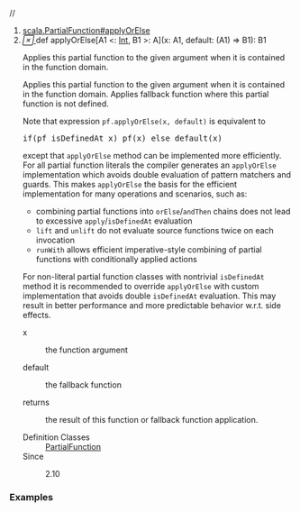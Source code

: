 //
<ol>
<li><a href="https://www.scala-lang.org/api/2.12.3/scala/collection/immutable/List.html#applyOrElse[A1<:A,B1>:B](x:A1,default:A1=>B1):B1">scala.PartialFunction#applyOrElse</a></li>
<li name="scala.PartialFunction#applyOrElse" visbl="pub" class="indented0 " data-isabs="false" fullcomment="yes" group="Ungrouped"> <a id="applyOrElse[A1<:A,B1>:B](x:A1,default:A1=>B1):B1"></a><a id="applyOrElse[A1<:Int,B1>:A](A1,(A1)⇒B1):B1"></a> <span class="permalink"> <a href="../../../scala/collection/immutable/List.html#applyOrElse[A1<:A,B1>:B](x:A1,default:A1=>B1):B1" title="Permalink"> <i class="material-icons"></i> </a> </span> <span class="modifier_kind"> <span class="modifier"></span> <span class="kind">def</span> </span> <span class="symbol"> <span class="name">applyOrElse</span><span class="tparams">[<span name="A1">A1 &lt;: <a href="../../Int.html" class="extype" name="scala.Int">Int</a></span>, <span name="B1">B1 &gt;: <span class="extype" name="scala.collection.immutable.List.A">A</span></span>]</span><span class="params">(<span name="x">x: <span class="extype" name="scala.PartialFunction.applyOrElse.A1">A1</span></span>, <span name="default">default: (<span class="extype" name="scala.PartialFunction.applyOrElse.A1">A1</span>) ⇒ <span class="extype" name="scala.PartialFunction.applyOrElse.B1">B1</span></span>)</span><span class="result">: <span class="extype" name="scala.PartialFunction.applyOrElse.B1">B1</span></span> </span> <p class="shortcomment cmt">Applies this partial function to the given argument when it is contained in the function domain.</p>
 <div class="fullcomment">
  <div class="comment cmt">
   <p>Applies this partial function to the given argument when it is contained in the function domain. Applies fallback function where this partial function is not defined.</p>
   <p> Note that expression <code>pf.applyOrElse(x, default)</code> is equivalent to</p>
   <pre><span class="kw">if</span>(pf isDefinedAt x) pf(x) <span class="kw">else</span> default(x)</pre>
   <p> except that <code>applyOrElse</code> method can be implemented more efficiently. For all partial function literals the compiler generates an <code>applyOrElse</code> implementation which avoids double evaluation of pattern matchers and guards. This makes <code>applyOrElse</code> the basis for the efficient implementation for many operations and scenarios, such as:</p>
   <ul>
    <li>combining partial functions into <code>orElse</code>/<code>andThen</code> chains does not lead to excessive <code>apply</code>/<code>isDefinedAt</code> evaluation</li>
    <li><code>lift</code> and <code>unlift</code> do not evaluate source functions twice on each invocation</li>
    <li><code>runWith</code> allows efficient imperative-style combining of partial functions with conditionally applied actions</li>
   </ul>
   <p> For non-literal partial function classes with nontrivial <code>isDefinedAt</code> method it is recommended to override <code>applyOrElse</code> with custom implementation that avoids double <code>isDefinedAt</code> evaluation. This may result in better performance and more predictable behavior w.r.t. side effects. </p>
  </div>
  <dl class="paramcmts block">
   <dt class="param">
    x
   </dt>
   <dd class="cmt">
    <p>the function argument</p>
   </dd>
   <dt class="param">
    default
   </dt>
   <dd class="cmt">
    <p>the fallback function</p>
   </dd>
   <dt>
    returns
   </dt>
   <dd class="cmt">
    <p>the result of this function or fallback function application.</p>
   </dd>
  </dl>
  <dl class="attributes block"> 
   <dt>
    Definition Classes
   </dt>
   <dd>
    <a href="../../PartialFunction.html" class="extype" name="scala.PartialFunction">PartialFunction</a>
   </dd>
   <dt>
    Since
   </dt>
   <dd>
    <p>2.10</p>
   </dd>
  </dl>
 </div> </li>
        </ol>


### Examples



